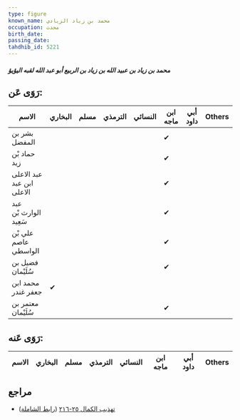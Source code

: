```yaml
---
type: figure
known_name: محمد بن زياد الزيادي
occupation: محدث
birth_date:
passing_date:
tahdhib_id: 5221
---
```

##### محمد بن زياد بن عبيد الله بن زياد بن الربيع أبو عبد الله لقبه اليؤيؤ

## رَوَى عَن:
| الاسم                     | البخاري | مسلم | الترمذي | النسائي | ابن ماجه | أبي داود | Others |
| ------------------------- | ------- | ---- | ------- | ------- | -------- | -------- | ------ |
| بشر بن المفضل             |         |      |         |         | ✔        |          |        |
| حماد بْن زيد              |         |      |         |         | ✔        |          |        |
| عبد الاعلى ابن عبد الاعلى |         |      |         |         | ✔        |          |        |
| عبد الوارث بْن سَعِيد     |         |      |         |         | ✔        |          |        |
| علي بْن عاصم الواسطي      |         |      |         |         | ✔        |          |        |
| فضيل بن سُلَيْمان         |         |      |         |         | ✔        |          |        |
| محمد ابن جعفر غندر        | ✔       |      |         |         |          |          |        |
| معتمر بن سُلَيْمان        |         |      |         |         | ✔        |          |        |
## رَوَى عَنه:
| الاسم | البخاري | مسلم | الترمذي | النسائي | ابن ماجه | أبي داود | Others |
| ----- | ------- | ---- | ------- | ------- | -------- | -------- | ------ |
## مراجع
- [تهذيب الكمال ٢٥-٢١٦](obsidian://open?vault=Tahdhib-al-Kamal&file=Figures/٥٢٢١-محمد%20بن%20زياد%20بن%20عبيد%20الله%20بن%20زياد%20بن%20الربيع%20أبو%20عبد%20الله%20لقبه%20اليؤيؤ) ([رابط الشاملة](https://shamela.ws/book/3722/13309))